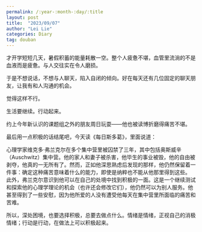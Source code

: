```yaml
---
permalink: /:year-:month-:day/:title
layout: post
title:  "2023/09/07"
author: "Lei Lie"
categories: Diary
tag: douban
---
```


才开学短短几天，暑假积蓄的能量耗散一空。整个人疲惫不堪，血管里流淌的不是血液而是疲惫。与人交往实在令人磨损。

于是不想说话，不想与人聊天，陷入自闭的倾向。好在每天还有几位固定的聊天朋友，让我有和人沟通的机会。

觉得这样不行。

生活要继续。行动起来。

约上今年新认识的课题组之外的朋友周日玩耍——他也被读博折磨得痛苦不堪。

最后用一点积极的话结尾吧，今天读《每日斯多葛》，里面说道：

心理学家维克多·弗兰克尔在多个集中营里被囚禁了三年，其中包括奥斯威辛（Auschwitz）集中营。他的家人和妻子被杀害，他毕生的事业被毁，他的自由被剥夺，他真的一无所有了。然而，正如他深思熟虑后发现的那样，他仍然保留着一件事：确定这种痛苦意味着什么的能力，即使是纳粹也不能从他那里得到这些。
此外，弗兰克尔意识到他可以在自己的处境中找到积极的一面。这是一个继续测试和探索他的心理学理论的机会（也许还会修改它们），他仍然可以为别人服务。他甚至得到了一些安慰，因为他所爱的人没有遭受他每天在集中营里所面临的痛苦和苦难。

所以，深处困境，也要选择积极，总要去做点什么。情绪是情绪，正视自己的消极情绪；行动是行动，在做法上可以积极起来。


